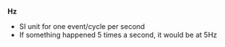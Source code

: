 **Hz**

- SI unit for one event/cycle per second
- If something happened 5 times a second, it would be at 5Hz